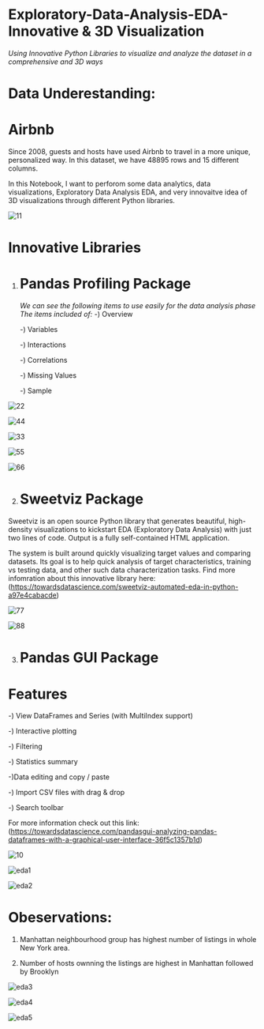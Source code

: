 # Exploratory-Data-Analysis-EDA-Innovative & 3D Visualization
*Using Innovative Python Libraries to visualize and analyze the dataset in a comprehensive and 3D ways*

# Data Underestanding:
# Airbnb
Since 2008, guests and hosts have used Airbnb to travel in a more unique, personalized way. In this dataset, we have 48895 rows and 15 different columns.

In this Notebook, I want to perforom some data analytics, data visualizations, Exploratory Data Analysis EDA, and very innovaitve idea of 3D visualizations through different Python libraries.

![11](https://user-images.githubusercontent.com/57557590/105409177-51372780-5c45-11eb-9a8f-e081b3fd03fe.jpg)

# Innovative Libraries
1) # Pandas Profiling Package
   *We can see the following items to use easily for the data analysis phase*
   *The items included of:*
   -) Overview
   
   -) Variables
   
   -) Interactions
   
   -) Correlations
   
   -) Missing Values
   
   -) Sample
   
![22](https://user-images.githubusercontent.com/57557590/105410113-b3dcf300-5c46-11eb-8daf-fe0ef7bd1f56.PNG)

![44](https://user-images.githubusercontent.com/57557590/105410683-92c8d200-5c47-11eb-9f81-d100f9426843.PNG)

![33](https://user-images.githubusercontent.com/57557590/105410119-b63f4d00-5c46-11eb-862d-005bdb01968d.PNG)

![55](https://user-images.githubusercontent.com/57557590/105410689-98261c80-5c47-11eb-9e24-2ea88b14bfab.PNG)

![66](https://user-images.githubusercontent.com/57557590/105410697-9a887680-5c47-11eb-8872-2336acc7f5f3.PNG)


2) # Sweetviz Package
Sweetviz is an open source Python library that generates beautiful, high-density visualizations to kickstart EDA (Exploratory Data Analysis) with just two lines of code. Output is a fully self-contained HTML application.

The system is built around quickly visualizing target values and comparing datasets. Its goal is to help quick analysis of target characteristics, training vs testing data, and other such data characterization tasks. Find more infomration about this innovative library here:(https://towardsdatascience.com/sweetviz-automated-eda-in-python-a97e4cabacde)

![77](https://user-images.githubusercontent.com/57557590/105411480-b2142f00-5c48-11eb-8402-f496d6193b8d.PNG)

![88](https://user-images.githubusercontent.com/57557590/105411488-b3455c00-5c48-11eb-9765-6c07c78cdfb2.PNG)

3) # Pandas GUI Package
# Features
-) View DataFrames and Series (with MultiIndex support)

-) Interactive plotting

-) Filtering

-) Statistics summary

-)Data editing and copy / paste

-) Import CSV files with drag & drop

-) Search toolbar

For more information check out this link:(https://towardsdatascience.com/pandasgui-analyzing-pandas-dataframes-with-a-graphical-user-interface-36f5c1357b1d)

![10](https://user-images.githubusercontent.com/57557590/105414118-50ee5a80-5c4c-11eb-8115-b7c548c9d96e.PNG)

![eda1](https://user-images.githubusercontent.com/57557590/105758579-a7b5a600-5f64-11eb-9a13-03328594b4f7.PNG)

![eda2](https://user-images.githubusercontent.com/57557590/105758596-ab492d00-5f64-11eb-8d89-ea877d91965a.PNG)

# Obeservations:
1) Manhattan neighbourhood group has highest number of listings in whole New York area.

2) Number of hosts ownning the listings are highest in Manhattan followed by Brooklyn

![eda3](https://user-images.githubusercontent.com/57557590/105758936-15fa6880-5f65-11eb-8c7c-d14a2c22524b.PNG)

![eda4](https://user-images.githubusercontent.com/57557590/105758941-172b9580-5f65-11eb-9387-590b8c0338d5.PNG)

![eda5](https://user-images.githubusercontent.com/57557590/105758944-185cc280-5f65-11eb-9861-b74e25e058f7.PNG)



